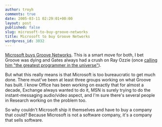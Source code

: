 ```yaml
---
author: troyh
comments: true
date: 2005-03-11 02:29:01+00:00
layout: post
published: false
slug: microsoft-to-buy-groove-networks
title: Microsoft to buy Groove Networks
wordpress_id: 3032
---
```


[Microsoft  buys Groove Networks](http://www.infoworld.com/article/05/03/10/HNmsbuysgroove_1.html). This is a smart move for both, I bet Groove was dying and Gates always had a crush on Ray Ozzie (once [calling him "the greatest programmer in the universe"](http://www.crn.com/sections/special/hof/hof.jhtml;jsessionid=FN5OXFII4GJIYQSNDBGCKHSCJUMEKJVN?articleId=18832816&_requestid=409857)).

But what this really means is that Microsoft is too bureaucratic to get much done. There must've been at least three groups working on what Groove has built. I know Office has been working on exactly that for almost a decade, Exchange always wanted to do it, MSN is surely trying to do the instant-messaging audio/video aspect, and I'm sure there's several people in Research working on the problem too.

So why couldn't Microsoft ship it themselves and have to buy a company that could? Because Microsoft is not a software company, it's a company that sells software.
